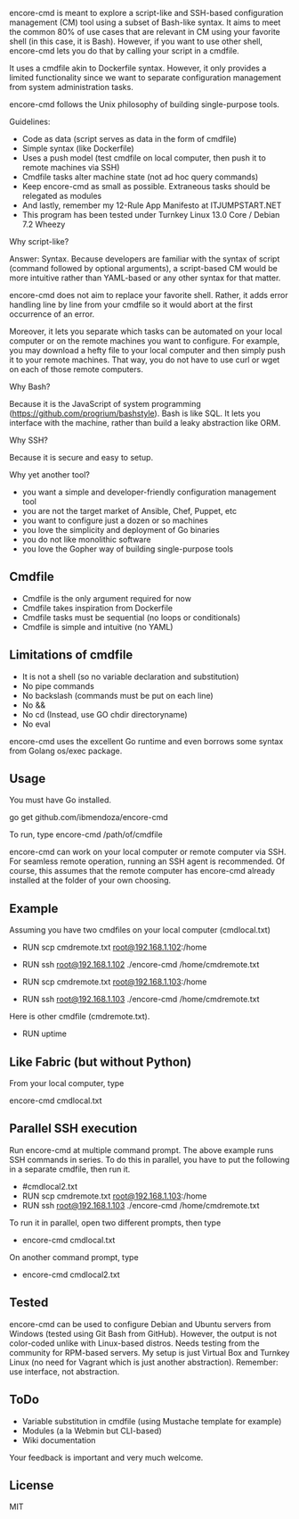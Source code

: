 encore-cmd is meant to explore a script-like and SSH-based configuration management (CM) tool using a subset of Bash-like syntax. It aims to meet the common 80% of use cases that are relevant in CM using your favorite shell (in this case, it is Bash). However, if you want to use other shell, encore-cmd lets you do that by calling your script in a cmdfile.

It uses a cmdfile akin to Dockerfile syntax. However, it only provides a limited functionality since we want to separate configuration management from system administration tasks.

encore-cmd follows the Unix philosophy of building single-purpose tools.

Guidelines:

- Code as data (script serves as data in the form of cmdfile)
- Simple syntax (like Dockerfile)
- Uses a push model (test cmdfile on local computer, then push it to remote machines via SSH)
- Cmdfile tasks alter machine state (not ad hoc query commands)
- Keep encore-cmd as small as possible. Extraneous tasks should be relegated as modules
- And lastly, remember my 12-Rule App Manifesto at ITJUMPSTART.NET
- This program has been tested under Turnkey Linux 13.0 Core / Debian 7.2 Wheezy

Why script-like?

Answer: Syntax. Because developers are familiar with the syntax of script (command followed by optional arguments), a script-based CM would be more intuitive rather than YAML-based or any other syntax for that matter.

encore-cmd does not aim to replace your favorite shell. Rather, it adds error handling line by line from your cmdfile so it would abort at the first occurrence of an error. 

Moreover, it lets you separate which tasks can be automated on your local computer or on the remote machines you want to configure. For example, you may download a hefty file to your local computer and then simply push it to your remote machines. That way, you do not have to use curl or wget on each of those remote computers.

Why Bash?

Because it is the JavaScript of system programming (https://github.com/progrium/bashstyle). Bash is like SQL. It lets you interface with the machine, rather than build a leaky abstraction like ORM.

Why SSH?

Because it is secure and easy to setup.

Why yet another tool?

- you want a simple and developer-friendly configuration management tool
- you are not the target market of Ansible, Chef, Puppet, etc
- you want to configure just a dozen or so machines
- you love the simplicity and deployment of Go binaries
- you do not like monolithic software
- you love the Gopher way of building single-purpose tools

Cmdfile
-------

- Cmdfile is the only argument required for now
- Cmdfile takes inspiration from Dockerfile
- Cmdfile tasks must be sequential (no loops or conditionals)
- Cmdfile is simple and intuitive (no YAML)

Limitations of cmdfile
----------------------

- It is not a shell (so no variable declaration and substitution)
- No pipe commands
- No backslash (commands must be put on each line)
- No &&
- No cd (Instead, use GO chdir directoryname)
- No eval

encore-cmd uses the excellent Go runtime and even borrows some syntax from Golang os/exec package.

Usage
-----

You must have Go installed.

go get github.com/ibmendoza/encore-cmd

To run, type encore-cmd /path/of/cmdfile

encore-cmd can work on your local computer or remote computer via SSH. For seamless remote operation, running an SSH agent is recommended. Of course, this assumes that the remote computer has encore-cmd already installed at the folder of your own choosing.

Example
-------

Assuming you have two cmdfiles on your local computer (cmdlocal.txt)

- RUN scp cmdremote.txt root@192.168.1.102:/home
- RUN ssh root@192.168.1.102 ./encore-cmd /home/cmdremote.txt

- RUN scp cmdremote.txt root@192.168.1.103:/home
- RUN ssh root@192.168.1.103 ./encore-cmd /home/cmdremote.txt


Here is other cmdfile (cmdremote.txt).

- RUN uptime


Like Fabric (but without Python)
--------------------------------

From your local computer, type

encore-cmd cmdlocal.txt


Parallel SSH execution
----------------------

Run encore-cmd at multiple command prompt. The above example runs SSH commands in series. To do this in parallel, you have to put the following in a separate cmdfile, then run it.

- #cmdlocal2.txt
- RUN scp cmdremote.txt root@192.168.1.103:/home
- RUN ssh root@192.168.1.103 ./encore-cmd /home/cmdremote.txt

To run it in parallel, open two different prompts, then type

- encore-cmd cmdlocal.txt

On another command prompt, type

- encore-cmd cmdlocal2.txt


Tested
------

encore-cmd can be used to configure Debian and Ubuntu servers from Windows (tested using Git Bash from GitHub). However, the output is not color-coded unlike with Linux-based distros. Needs testing from the community for RPM-based servers. My setup is just Virtual Box and Turnkey Linux (no need for Vagrant which is just another abstraction). Remember: use interface, not abstraction.


ToDo
----

- Variable substitution in cmdfile (using Mustache template for example)
- Modules (a la Webmin but CLI-based)
- Wiki documentation

Your feedback is important and very much welcome.

License
-------

MIT
